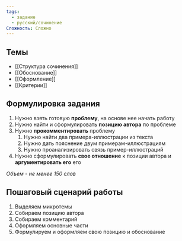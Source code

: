 ```yaml
---
tags:
  - задание
  - русский/сочинение
Сложность: Сложно
---
```

## Темы
- [[Структура сочинения]]
- [[Обоснование]]
- [[Оформление]]
- [[Критерии]]

## Формулировка задания

1. Нужно взять готовую **проблему**, на основе нее начать работу
2. Нужно найти и сформулировать **позицию автора** по проблеме
3. Нужно **прокомментировать** проблему
	1. Нужно найти два примера-иллюстрации из текста
	2. Нужно дать пояснение двум примерам-иллюстрациям
	3. Нужно проанализировать связь пример-иллюстраций
4. Нужно сформулировать **свое отношение** к позиции автора и **аргументировать его** его

*Объем - не менее 150 слов*


## Пошаговый сценарий работы
1) Выделяем микротемы
2) Собираем позицию автора
3) Собираем комментарий
4) Оформляем основные части
5) Формулируем и оформляем свою позицию и обоснование
